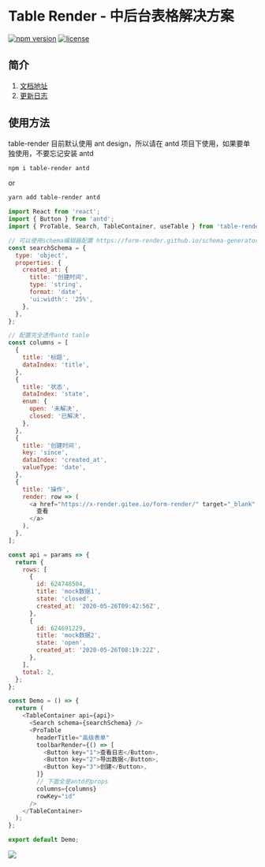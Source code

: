 # Table Render - 中后台表格解决方案

[![npm version](https://badge.fury.io/js/table-render.svg)](https://www.npmjs.com/package/table-render) [![license](https://badgen.net/npm/license/table-render)](./LICENSE)

<!-- ## Stargazers over time

[![Stargazers over time](https://starchart.cc/form-render/table-render.svg)](https://starchart.cc/form-render/table-render) -->

## 简介

1. [文档地址](https://form-render.github.io/table-render/)
2. [更新日志](https://github.com/form-render/table-render/blob/master/CHANGELOG.md)

## 使用方法

table-render 目前默认使用 ant design，所以请在 antd 项目下使用，如果要单独使用，不要忘记安装 antd

```sh
npm i table-render antd
```

or

```sh
yarn add table-render antd
```

```js
import React from 'react';
import { Button } from 'antd';
import { ProTable, Search, TableContainer, useTable } from 'table-render';

// 可以使用schema编辑器配置 https://form-render.github.io/schema-generator/
const searchSchema = {
  type: 'object',
  properties: {
    created_at: {
      title: '创建时间',
      type: 'string',
      format: 'date',
      'ui:width': '25%',
    },
  },
};

// 配置完全透传antd table
const columns = [
  {
    title: '标题',
    dataIndex: 'title',
  },
  {
    title: '状态',
    dataIndex: 'state',
    enum: {
      open: '未解决',
      closed: '已解决',
    },
  },
  {
    title: '创建时间',
    key: 'since',
    dataIndex: 'created_at',
    valueType: 'date',
  },
  {
    title: '操作',
    render: row => (
      <a href="https://x-render.gitee.io/form-render/" target="_blank" rel="noopener noreferrer">
        查看
      </a>
    ),
  },
];

const api = params => {
  return {
    rows: [
      {
        id: 624748504,
        title: 'mock数据1',
        state: 'closed',
        created_at: '2020-05-26T09:42:56Z',
      },
      {
        id: 624691229,
        title: 'mock数据2',
        state: 'open',
        created_at: '2020-05-26T08:19:22Z',
      },
    ],
    total: 2,
  };
};

const Demo = () => {
  return (
    <TableContainer api={api}>
      <Search schema={searchSchema} />
      <ProTable
        headerTitle="高级表单"
        toolbarRender={() => [
          <Button key="1">查看日志</Button>,
          <Button key="2">导出数据</Button>,
          <Button key="3">创建</Button>,
        ]}
        // 下面全是antd的props
        columns={columns}
        rowKey="id"
      />
    </TableContainer>
  );
};

export default Demo;
```

![](https://img.alicdn.com/tfs/TB1Ma6itBBh1e4jSZFhXXcC9VXa-2172-516.png)
